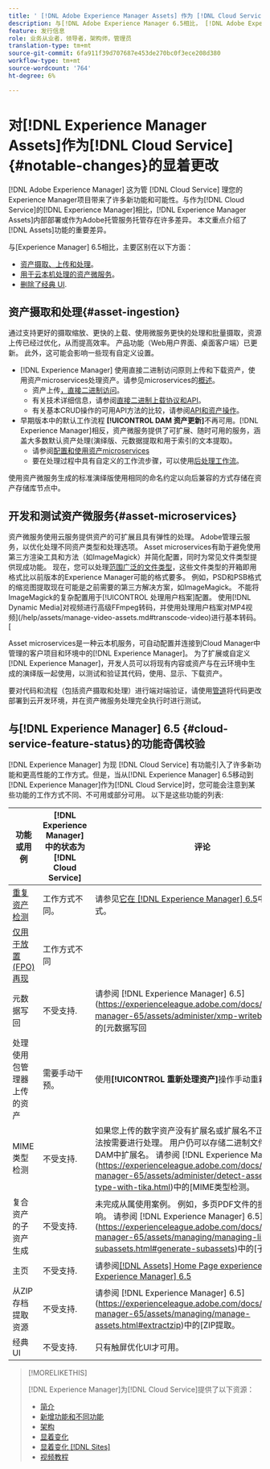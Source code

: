 ```yaml
---
title: ' [!DNL Adobe Experience Manager Assets] 作为 [!DNL Cloud Service]的显着变化'
description: 与[!DNL Adobe Experience Manager 6.5相比， [!DNL Adobe Experience Manager Assets] in [!DNL Experience Manager] as a [!DNL Cloud Service] 有显着变化。
feature: 发行信息
role: 业务从业者，领导者，架构师，管理员
translation-type: tm+mt
source-git-commit: 6fa911f39d707687e453de270bc0f3ece208d380
workflow-type: tm+mt
source-wordcount: '764'
ht-degree: 6%

---
```



# 对[!DNL Experience Manager Assets]作为[!DNL Cloud Service] {#notable-changes}的显着更改

[!DNL Adobe Experience Manager] 这为管 [!DNL Cloud Service] 理您的Experience Manager项目带来了许多新功能和可能性。与作为[!DNL Cloud Service]的[!DNL Experience Manager]相比，[!DNL Experience Manager Assets]内部部署或作为Adobe托管服务托管存在许多差异。 本文重点介绍了[!DNL Assets]功能的重要差异。

与[Experience Manager] 6.5相比，主要区别在以下方面：

* [资产摄取、上传和处理](#asset-ingestion)。
* [用于云本机处理的资产微服务](#asset-microservices)。
* [删除了经典 UI](#classic-ui).

## 资产摄取和处理{#asset-ingestion}

通过支持更好的摄取缩放、更快的上载、使用微服务更快的处理和批量摄取，资源上传已经过优化，从而提高效率。 产品功能（Web用户界面、桌面客户端）已更新。 此外，这可能会影响一些现有自定义设置。

* [!DNL Experience Manager] 使用直接二进制访问原则上传和下载资产，使用资产microservices处理资产。请参见microservices的[概述](/help/assets/asset-microservices-overview.md)。
   * 资产上传[，直接二进制访问](/help/assets/asset-microservices-overview.md#asset-upload-with-direct-binary-access)。
   * 有关技术详细信息，请参阅[直接二进制上载协议和API](/help/assets/developer-reference-material-apis.md#upload-binary)。
   * 有关基本CRUD操作的可用API方法的比较，请参阅[API和资产操作](/help/assets/developer-reference-material-apis.md#use-cases-and-apis)。
*  早期版本中的默认工作流程 **[!UICONTROL DAM 资产更新]**&#x200B;不再可用。[!DNL Experience Manager]相反，资产微服务提供了可扩展、随时可用的服务，涵盖大多数默认资产处理(演绎版、元数据提取和用于索引的文本提取)。
   * 请参阅[配置和使用资产microservices](/help/assets/asset-microservices-configure-and-use.md)
   * 要在处理过程中具有自定义的工作流步骤，可以使用[后处理工作流](/help/assets/asset-microservices-configure-and-use.md#post-processing-workflows)。

使用资产微服务生成的标准演绎版使用相同的命名约定以向后兼容的方式存储在资产存储库节点中。

## 开发和测试资产微服务{#asset-microservices}

资产微服务使用云服务提供资产的可扩展且具有弹性的处理。 Adobe管理云服务，以优化处理不同资产类型和处理选项。 Asset microservices有助于避免使用第三方渲染工具和方法（如ImageMagick）并简化配置，同时为常见文件类型提供现成功能。 现在，您可以处理[范围广泛的文件类型](/help/assets/file-format-support.md)，这些文件类型的开箱即用格式比以前版本的Experience Manager可能的格式要多。 例如，PSD和PSB格式的缩览图提取现在可能是之前需要的第三方解决方案，如ImageMagick。 不能将ImageMagick的复杂配置用于[!UICONTROL 处理用户档案]配置。 使用[!DNL Dynamic Media]对视频进行高级FFmpeg转码，并使用处理用户档案对MP4视频](/help/assets/manage-video-assets.md#transcode-video)进行基本转码。[

Asset microservices是一种云本机服务，可自动配置并连接到Cloud Manager中管理的客户项目和环境中的[!DNL Experience Manager]。 为了扩展或自定义[!DNL Experience Manager]，开发人员可以将现有内容或资产与在云环境中生成的演绎版一起使用，以测试和验证其代码，使用、显示、下载资产。

要对代码和流程（包括资产摄取和处理）进行端对端验证，请使用[管道](/help/implementing/cloud-manager/configure-pipeline.md)将代码更改部署到云开发环境，并在资产微服务处理完全执行时进行测试。


## 与[!DNL Experience Manager] 6.5 {#cloud-service-feature-status}的功能奇偶校验

[!DNL Experience Manager] 为现 [!DNL Cloud Service] 有功能引入了许多新功能和更高性能的工作方式。但是，当从[!DNL Experience Manager] 6.5移动到[!DNL Experience Manager]作为[!DNL Cloud Service]时，您可能会注意到某些功能的工作方式不同、不可用或部分可用。 以下是这些功能的列表:

| 功能或用例 | [!DNL Experience Manager]中的状态为[!DNL Cloud Service] | 评论 |
|-----|-----|-----|
| [重复资产检测](/help/assets/manage-digital-assets.md#detect-duplicate-assets) | 工作方式不同。 | 请参见[它在 [!DNL Experience Manager] 6.5](https://experienceleague.adobe.com/docs/experience-manager-65/assets/managing/duplicate-detection.html)中的工作方式。 |
| [仅用于放置(FPO)再现](https://helpx.adobe.com/enterprise/admin-guide.html/enterprise/using/configure-aem-assets-for-asset-link.ug.html#configfporendition) | 工作方式不同 |  |
| 元数据写回 | 不受支持. | 请参阅 [!DNL Experience Manager] 6.5](https://experienceleague.adobe.com/docs/experience-manager-65/assets/administer/xmp-writeback.html)中的[元数据写回 |
| 处理使用包管理器上传的资产 | 需要手动干预。 | 使用&#x200B;**[!UICONTROL 重新处理资产]**&#x200B;操作手动重新处理。 |
| MIME类型检测 | 不受支持. | 如果您上传的数字资产没有扩展名或扩展名不正确，可能无法按需要进行处理。 用户仍可以存储二进制文件，而无需在DAM中扩展名。 请参阅 [!DNL Experience Manager] 6.5](https://experienceleague.adobe.com/docs/experience-manager-65/assets/administer/detect-asset-mime-type-with-tika.html)中的[MIME类型检测。 |
| 复合资产的子资产生成 | 不受支持. | 未完成从属使用案例。 例如，多页PDF文件的批注会受到影响。 请参阅 [!DNL Experience Manager] 6.5](https://experienceleague.adobe.com/docs/experience-manager-65/assets/managing/managing-linked-subassets.html#generate-subassets)中的[子资产创建。 |
| 主页 | 不受支持. | 请参阅[[!DNL Assets] Home Page experience in [!DNL Experience Manager] 6.5](https://experienceleague.adobe.com/docs/experience-manager-65/assets/using/assets-home-page.html) |
| 从ZIP存档提取资源 | 不受支持. | 请参阅 [!DNL Experience Manager] 6.5](https://experienceleague.adobe.com/docs/experience-manager-65/assets/managing/manage-assets.html#extractzip)中的[ZIP提取。 |
| 经典 UI | 不受支持. | 只有触屏优化UI才可用。 |

>[!MORELIKETHIS]
>
>[!DNL Experience Manager]为[!DNL Cloud Service]提供了以下资源：
>
>* [简介](/help/overview/introduction.md)
>* [新增功能和不同功能](/help/overview/what-is-new-and-different.md)
>* [架构](/help/core-concepts/architecture.md)
>* [显着变化](/help/release-notes/aem-cloud-changes.md)
>* [显着变化 [!DNL Sites]](/help/sites-cloud/sites-cloud-changes.md)
>* [视频教程](https://experienceleague.adobe.com/docs/experience-manager-learn/cloud-service/overview.html)


